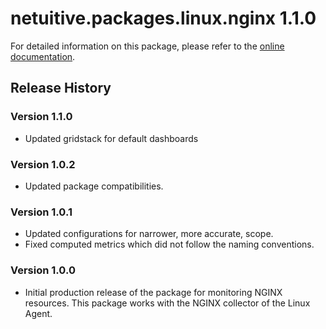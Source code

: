 # netuitive.packages.linux.nginx 1.1.0

For detailed information on this package, please refer to the [online documentation](https://help.netuitive.com/Content/Integrations/nginx.htm).

## Release History

### Version 1.1.0

* Updated gridstack for default dashboards

### Version 1.0.2

* Updated package compatibilities.

### Version 1.0.1

* Updated configurations for narrower, more accurate, scope.
* Fixed computed metrics which did not follow the naming conventions.

### Version 1.0.0

* Initial production release of the package for monitoring NGINX resources.  This package works with the NGINX collector of the Linux Agent.
